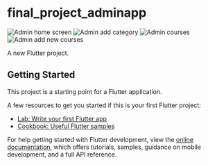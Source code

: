 # final_project_adminapp
![Admin home screen](https://github.com/Salboicode/adminApp_final_project/assets/136092854/ef6211d8-73bd-419e-9004-b18e8737ac04)
![Admin add category](https://github.com/Salboicode/adminApp_final_project/assets/136092854/8b9e3954-eb24-4521-b6c1-4df3eef47483)
![Admin courses](https://github.com/Salboicode/adminApp_final_project/assets/136092854/e0912b87-c337-47a2-8e67-943ff507adc2)
![Admin add new courses](https://github.com/Salboicode/adminApp_final_project/assets/136092854/fdb40335-8c41-4779-b3a6-b1e0668dccf7)

A new Flutter project.

## Getting Started

This project is a starting point for a Flutter application.

A few resources to get you started if this is your first Flutter project:

- [Lab: Write your first Flutter app](https://docs.flutter.dev/get-started/codelab)
- [Cookbook: Useful Flutter samples](https://docs.flutter.dev/cookbook)

For help getting started with Flutter development, view the
[online documentation](https://docs.flutter.dev/), which offers tutorials,
samples, guidance on mobile development, and a full API reference.

